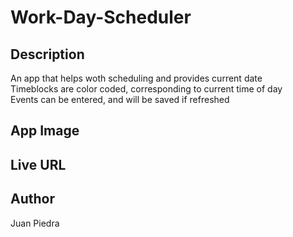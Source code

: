 # Work-Day-Scheduler

## Description
An app that helps woth scheduling and provides current date
<br/>
Timeblocks are color coded, corresponding to current time of day
<br/>
Events can be entered, and will be saved if refreshed

## App Image

## Live URL

## Author
Juan Piedra